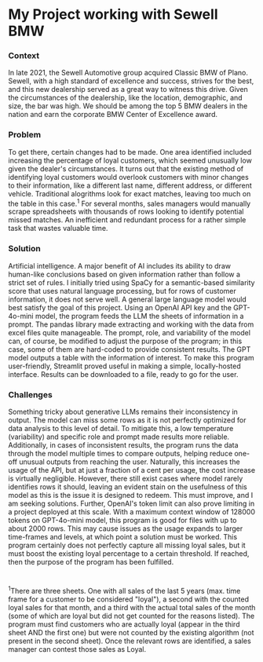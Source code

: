 # My Project working with Sewell BMW

### Context ###
In late 2021, the Sewell Automotive group acquired Classic BMW of Plano. Sewell, with a high standard of excellence and success, strives for the best, and this new dealership served as a great way to witness this drive. Given the circumstances of the dealership, like the location, demographic, and size, the bar was high. We should be among the top 5 BMW dealers in the nation and earn the corporate BMW Center of Excellence award.

### Problem ###
To get there, certain changes had to be made. One area identified included increasing the percentage of loyal customers, which seemed unusually low given the dealer's circumstances. It turns out that the existing method of identifying loyal customers would overlook customers with minor changes to their information, like a different last name, different address, or different vehicle. Traditional alogrithms look for exact matches, leaving too much on the table in this case.<sup>1</sup> For several months, sales managers would manually scrape spreadsheets with thousands of rows looking to identify potential missed matches. An inefficient and redundant process for a rather simple task that wastes valuable time.

### Solution ###
Artificial intelligence. A major benefit of AI includes its ability to draw human-like conclusions based on given information rather than follow a strict set of rules. I initially tried using SpaCy for a semantic-based similarity score that uses natural language processing, but for rows of customer information, it does not serve well. A general large language model would best satisfy the goal of this project. Using an OpenAI API key and the GPT-4o-mini model, the program feeds the LLM the sheets of information in a prompt. The pandas library made extracting and working with the data from excel files quite manageable. The prompt, role, and variability of the model can, of course, be modified to adjust the purpose of the program; in this case, some of them are hard-coded to provide consistent results. The GPT model outputs a table with the information of interest. To make this program user-friendly, Streamlit proved useful in making a simple, locally-hosted interface. Results can be downloaded to a file, ready to go for the user.

### Challenges ###
Something tricky about generative LLMs remains their inconsistency in output. The model can miss some rows as it is not perfectly optimized for data analysis to this level of detail. To mitigate this, a low temperature (variability) and specific role and prompt made results more reliable. Additionally, in cases of inconsistent results, the program runs the data through the model multiple times to compare outputs, helping reduce one-off unusual outputs from reaching the user. Naturally, this increases the usage of the API, but at just a fraction of a cent per usage, the cost increase is virtually negligible. However, there still exist cases where model rarely identifies rows it should, leaving an evident stain on the usefulness of this model as this is the issue it is designed to redeem. This must improve, and I am seeking solutions.
Further, OpenAI's token limit can also prove limiting in a project deployed at this scale. With a maximum context window of 128000 tokens on GPT-4o-mini model, this program is good for files with up to about 2000 rows. This may cause issues as the usage expands to larger time-frames and levels, at which point a solution must be worked.
This program certainly does not perfectly capture all missing loyal sales, but it must boost the existing loyal percentage to a certain threshold. If reached, then the purpose of the program has been fulfilled.

#

<sup>1</sup>There are three sheets. One with all sales of the last 5 years (max. time frame for a customer to be considered "loyal"), a second with the counted loyal sales for that month, and a third with the actual total sales of the month (some of which are loyal but did not get counted for the reasons listed). The program must find customers who are actually loyal (appear in the third sheet AND the first one) but were not counted by the existing algorithm (not present in the second sheet). Once the relevant rows are identified, a sales manager can contest those sales as Loyal. 